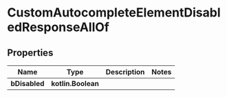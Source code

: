 
# CustomAutocompleteElementDisabledResponseAllOf

## Properties
Name | Type | Description | Notes
------------ | ------------- | ------------- | -------------
**bDisabled** | **kotlin.Boolean** |  | 



